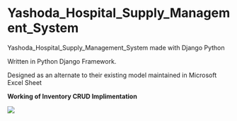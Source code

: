 # Yashoda_Hospital_Supply_Management_System
Yashoda_Hospital_Supply_Management_System made with Django Python


Written in Python Django Framework.


Designed as an alternate to their existing model maintained in Microsoft Excel Sheet

**Working of Inventory CRUD Implimentation**

![](https://raw.githubusercontent.com/asuru56/Yashoda_Hospital_Supply_Management_System/master/Upload_Inventory.gif)
